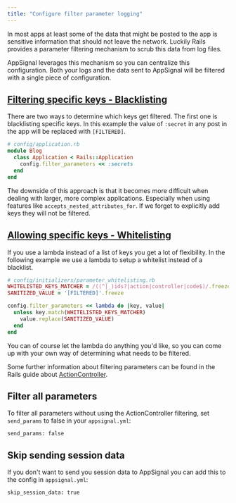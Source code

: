 ```yaml
---
title: "Configure filter parameter logging"
---
```


In most apps at least some of the data that might be posted to the app
is sensitive information that should not leave the network. Luckily
Rails provides a parameter filtering mechanism to scrub this data from
log files.

AppSignal leverages this mechanism so you can centralize this
configuration. Both your logs and the data sent to AppSignal will be
filtered with a single piece of configuration.

## [Filtering specific keys - Blacklisting](#blacklisting)

There are two ways to determine which keys get filtered. The first one
is blacklisting specific keys. In this example the value of `:secret`
in any post in the app will  be replaced with `[FILTERED]`.

```ruby
# config/application.rb
module Blog
  class Application < Rails::Application
    config.filter_parameters << :secrets
  end
end
```

The downside of this approach is that it becomes more difficult when dealing
with larger, more complex applications. Especially when using features
like `accepts_nested_attributes_for`. If we forget to explicitly add
keys they will not be filtered.

## [Allowing specific keys - Whitelisting](#whitelisting)

If you use a lambda instead of a list of keys you get a lot of
flexibility. In the following example we use a lambda to setup a
whitelist instead of a blacklist.

```ruby
# config/initializers/parameter_whitelisting.rb
WHITELISTED_KEYS_MATCHER = /((^|_)ids?|action|controller|code$)/.freeze
SANITIZED_VALUE = '[FILTERED]'.freeze

config.filter_parameters << lambda do |key, value|
  unless key.match(WHITELISTED_KEYS_MATCHER)
    value.replace(SANITIZED_VALUE)
  end
end
```

You can of course let the lambda do anything you'd like, so you can come
up with your own way of determining what needs to be filtered.

Some further information about filtering parameters can be found in the Rails
guide about [ActionController](http://guides.rubyonrails.org/action_controller_overview.html#parameters-filtering).

## Filter all parameters

To filter all parameters without using the ActionController filtering, set `send_params` to false in your `appsignal.yml`:

```
send_params: false
```

## Skip sending session data

If you don't want to send you session data to AppSignal you can add this to the config in `appsignal.yml`:

```
skip_session_data: true
```
